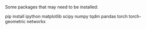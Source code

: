 Some packages that may need to be installed:

pip install ipython matplotlib scipy numpy tqdm pandas torch torch-geometric networkx

